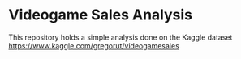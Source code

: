 # Videogame Sales Analysis

This repository holds a simple analysis done on the Kaggle dataset https://www.kaggle.com/gregorut/videogamesales
